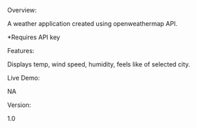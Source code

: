 Overview:

A weather application created using openweathermap API.

*Requires API key

Features:

Displays temp, wind speed, humidity, feels like of selected city.

Live Demo:

NA

Version:

1.0
